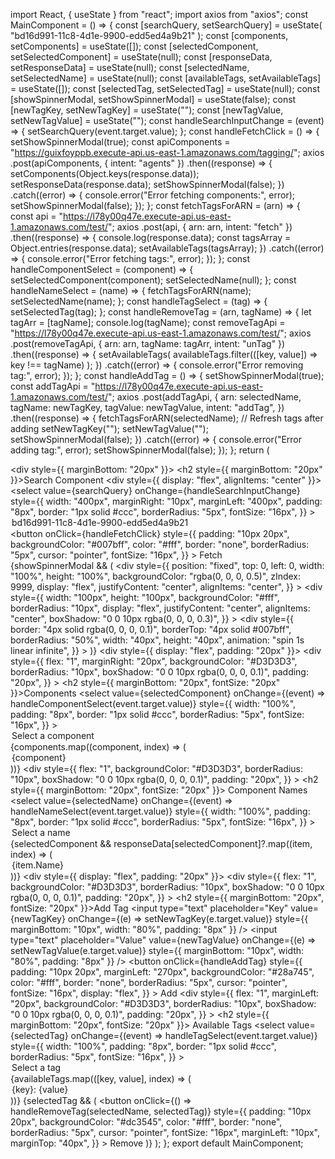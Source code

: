 import React, { useState } from "react";
import axios from "axios";
const MainComponent = () => {
  const [searchQuery, setSearchQuery] = useState(
    "bd16d991-11c8-4d1e-9900-edd5ed4a9b21"
  );
  const [components, setComponents] = useState([]);
  const [selectedComponent, setSelectedComponent] = useState(null);
  const [responseData, setResponseData] = useState(null);
  const [selectedName, setSelectedName] = useState(null);
  const [availableTags, setAvailableTags] = useState([]);
  const [selectedTag, setSelectedTag] = useState(null);
  const [showSpinnerModal, setShowSpinnerModal] = useState(false);
  const [newTagKey, setNewTagKey] = useState("");
  const [newTagValue, setNewTagValue] = useState("");
  const handleSearchInputChange = (event) => {
    setSearchQuery(event.target.value);
  };
  const handleFetchClick = () => {
    setShowSpinnerModal(true);
    const apiComponents =
      "https://guixfoyppb.execute-api.us-east-1.amazonaws.com/tagging/";
    axios
      .post(apiComponents, { intent: "agents" })
      .then((response) => {
        setComponents(Object.keys(response.data));
        setResponseData(response.data);
        setShowSpinnerModal(false);
      })
      .catch((error) => {
        console.error("Error fetching components:", error);
        setShowSpinnerModal(false);
      });
  };
  const fetchTagsForARN = (arn) => {
    const api = "https://l78y00q47e.execute-api.us-east-1.amazonaws.com/test/";
    axios
      .post(api, { arn: arn, intent: "fetch" })
      .then((response) => {
        console.log(response.data);
        const tagsArray = Object.entries(response.data);
        setAvailableTags(tagsArray);
      })
      .catch((error) => {
        console.error("Error fetching tags:", error);
      });
  };
  const handleComponentSelect = (component) => {
    setSelectedComponent(component);
    setSelectedName(null);
  };
  const handleNameSelect = (name) => {
    fetchTagsForARN(name);
    setSelectedName(name);
  };
  const handleTagSelect = (tag) => {
    setSelectedTag(tag);
  };
  const handleRemoveTag = (arn, tagName) => {
    let tagArr = [tagName];
    console.log(tagName);
    const removeTagApi =
      "https://l78y00q47e.execute-api.us-east-1.amazonaws.com/test/";
    axios
      .post(removeTagApi, { arn: arn, tagName: tagArr, intent: "unTag" })
      .then((response) => {
        setAvailableTags(
          availableTags.filter(([key, value]) => key !== tagName)
        );
      })
      .catch((error) => {
        console.error("Error removing tag:", error);
      });
  };
  const handleAddTag = () => {
    setShowSpinnerModal(true);
    const addTagApi =
      "https://l78y00q47e.execute-api.us-east-1.amazonaws.com/test/";
    axios
      .post(addTagApi, {
        arn: selectedName,
        tagName: newTagKey,
        tagValue: newTagValue,
        intent: "addTag",
      })
      .then((response) => {
        fetchTagsForARN(selectedName); // Refresh tags after adding
        setNewTagKey("");
        setNewTagValue("");
        setShowSpinnerModal(false);
      })
      .catch((error) => {
        console.error("Error adding tag:", error);
        setShowSpinnerModal(false);
      });
  };
  return (
    <div>
      <div style={{ marginBottom: "20px" }}>
        <h2 style={{ marginBottom: "20px" }}>Search Component</h2>
        <div style={{ display: "flex", alignItems: "center" }}>
          <select
            value={searchQuery}
            onChange={handleSearchInputChange}
            style={{
              width: "400px",
              marginRight: "10px",
              marginLeft: "400px",
              padding: "8px",
              border: "1px solid #ccc",
              borderRadius: "5px",
              fontSize: "16px",
            }}
          >
            <option value="bd16d991-11c8-4d1e-9900-edd5ed4a9b21">
              bd16d991-11c8-4d1e-9900-edd5ed4a9b21
            </option>
          </select>
          <button
            onClick={handleFetchClick}
            style={{
              padding: "10px 20px",
              backgroundColor: "#007bff",
              color: "#fff",
              border: "none",
              borderRadius: "5px",
              cursor: "pointer",
              fontSize: "16px",
            }}
          >
            Fetch
          </button>
        </div>
      </div>
      {showSpinnerModal && (
        <div
          style={{
            position: "fixed",
            top: 0,
            left: 0,
            width: "100%",
            height: "100%",
            backgroundColor: "rgba(0, 0, 0, 0.5)",
            zIndex: 9999,
            display: "flex",
            justifyContent: "center",
            alignItems: "center",
          }}
        >
          <div
            style={{
              width: "100px",
              height: "100px",
              backgroundColor: "#fff",
              borderRadius: "10px",
              display: "flex",
              justifyContent: "center",
              alignItems: "center",
              boxShadow: "0 0 10px rgba(0, 0, 0, 0.3)",
            }}
          >
            <div
              style={{
                border: "4px solid rgba(0, 0, 0, 0.1)",
                borderTop: "4px solid #007bff",
                borderRadius: "50%",
                width: "40px",
                height: "40px",
                animation: "spin 1s linear infinite",
              }}
            ></div>
          </div>
        </div>
      )}
      <div style={{ display: "flex", padding: "20px" }}>
        <div
          style={{
            flex: "1",
            marginRight: "20px",
            backgroundColor: "#D3D3D3",
            borderRadius: "10px",
            boxShadow: "0 0 10px rgba(0, 0, 0, 0.1)",
            padding: "20px",
          }}
        >
          <h2 style={{ marginBottom: "20px", fontSize: "20px" }}>Components</h2>
          <select
            value={selectedComponent}
            onChange={(event) => handleComponentSelect(event.target.value)}
            style={{
              width: "100%",
              padding: "8px",
              border: "1px solid #ccc",
              borderRadius: "5px",
              fontSize: "16px",
            }}
          >
            <option value="">Select a component</option>
            {components.map((component, index) => (
              <option key={index} value={component}>
                {component}
              </option>
            ))}
          </select>
        </div>
        <div
          style={{
            flex: "1",
            backgroundColor: "#D3D3D3",
            borderRadius: "10px",
            boxShadow: "0 0 10px rgba(0, 0, 0, 0.1)",
            padding: "20px",
          }}
        >
          <h2 style={{ marginBottom: "20px", fontSize: "20px" }}>
            Component Names
          </h2>
          <select
            value={selectedName}
            onChange={(event) => handleNameSelect(event.target.value)}
            style={{
              width: "100%",
              padding: "8px",
              border: "1px solid #ccc",
              borderRadius: "5px",
              fontSize: "16px",
            }}
          >
            <option value="">Select a name</option>
            {selectedComponent &&
              responseData[selectedComponent]?.map((item, index) => (
                <option key={index} value={item.Arn}>
                  {item.Name}
                </option>
              ))}
          </select>
        </div>
      </div>
      <div style={{ display: "flex", padding: "20px" }}>
        <div
          style={{
            flex: "1",
            backgroundColor: "#D3D3D3",
            borderRadius: "10px",
            boxShadow: "0 0 10px rgba(0, 0, 0, 0.1)",
            padding: "20px",
          }}
        >
          <h2 style={{ marginBottom: "20px", fontSize: "20px" }}>Add Tag</h2>
          <input
            type="text"
            placeholder="Key"
            value={newTagKey}
            onChange={(e) => setNewTagKey(e.target.value)}
            style={{ marginBottom: "10px", width: "80%", padding: "8px" }}
          />
          <input
            type="text"
            placeholder="Value"
            value={newTagValue}
            onChange={(e) => setNewTagValue(e.target.value)}
            style={{ marginBottom: "10px", width: "80%", padding: "8px" }}
          />
          <button
            onClick={handleAddTag}
            style={{
              padding: "10px 20px",
              marginLeft: "270px",
              backgroundColor: "#28a745",
              color: "#fff",
              border: "none",
              borderRadius: "5px",
              cursor: "pointer",
              fontSize: "16px",
              display: "flex",
            }}
          >
            Add
          </button>
        </div>
        <div
          style={{
            flex: "1",
            marginLeft: "20px",
            backgroundColor: "#D3D3D3",
            borderRadius: "10px",
            boxShadow: "0 0 10px rgba(0, 0, 0, 0.1)",
            padding: "20px",
          }}
        >
          <h2 style={{ marginBottom: "20px", fontSize: "20px" }}>
            Available Tags
          </h2>
          <select
            value={selectedTag}
            onChange={(event) => handleTagSelect(event.target.value)}
            style={{
              width: "100%",
              padding: "8px",
              border: "1px solid #ccc",
              borderRadius: "5px",
              fontSize: "16px",
            }}
          >
            <option value="">Select a tag</option>
            {availableTags.map(([key, value], index) => (
              <option key={index} value={key}>
                {key}: {value}
              </option>
            ))}
          </select>
          {selectedTag && (
            <button
              onClick={() => handleRemoveTag(selectedName, selectedTag)}
              style={{
                padding: "10px 20px",
                backgroundColor: "#dc3545",
                color: "#fff",
                border: "none",
                borderRadius: "5px",
                cursor: "pointer",
                fontSize: "16px",
                marginLeft: "10px",
                marginTop: "40px",
              }}
            >
              Remove
            </button>
          )}
        </div>
      </div>
    </div>
  );
};
export default MainComponent;
